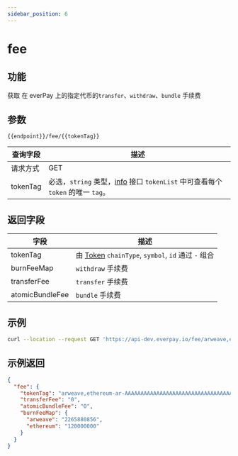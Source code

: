 ```yaml
---
sidebar_position: 6
---
```


# fee

## 功能
获取 在 everPay 上的指定代币的`transfer`、`withdraw`、`bundle` 手续费

## 参数
`{{endpoint}}/fee/{{tokenTag}}`

|查询字段|描述|
|---|---|
|请求方式|GET|
|tokenTag|必选，`string` 类型，[info](./info.md#示例返回) 接口 `tokenList` 中可查看每个 `token` 的唯一 `tag`。|


## 返回字段
|字段|描述|
|---|---|
|tokenTag|由 [Token](./info#token-字段描述) `chainType`, `symbol`, `id` 通过 `-` 组合|
|burnFeeMap|`withdraw` 手续费|
|transferFee| `transfer` 手续费|
|atomicBundleFee| `bundle` 手续费|

## 示例

```bash
curl --location --request GET 'https://api-dev.everpay.io/fee/arweave,ethereum-ar-AAAAAAAAAAAAAAAAAAAAAAAAAAAAAAAAAAAAAAAAAAA,0xcc9141efa8c20c7df0778748255b1487957811be'
```

## 示例返回
```json
{
  "fee": {
    "tokenTag": "arweave,ethereum-ar-AAAAAAAAAAAAAAAAAAAAAAAAAAAAAAAAAAAAAAAAAAA,0xcc9141efa8c20c7df0778748255b1487957811be",
    "transferFee": "0",
    "atomicBundleFee": "0",
    "burnFeeMap": {
      "arweave": "2265880856",
      "ethereum": "120000000"
    }
  }
}
```